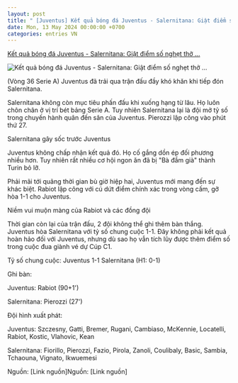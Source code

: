 ```yaml
---
layout: post
title: " [Juventus] Kết quả bóng đá Juventus - Salernitana: Giật điểm số nghẹt thở ..."
date: Mon, 13 May 2024 00:00:00 +0700
categories: entries VN
---
```

[Kết quả bóng đá Juventus - Salernitana: Giật điểm số nghẹt thở ...](https://www.24h.com.vn/bong-da/ket-qua-bong-da-juventus-salernitana-giat-diem-so-nghet-tho-serie-a-c48a1567313.html)

![Kết quả bóng đá Juventus - Salernitana: Giật điểm số nghẹt thở ...](https://cdn.24h.com.vn/upload/2-2024/images/2024-05-13/1715537936-531-thumbnail-width1200height628-watermark.jpg)

(Vòng 36 Serie A) Juventus đã trải qua trận đấu đầy khó khăn khi tiếp đón Salernitana.

Salernitana không còn mục tiêu phấn đấu khi xuống hạng từ lâu. Họ luôn chôn chân ở vị trí bét bảng Serie A. Tuy nhiên Salernitana lại là đội mở tỷ số trong chuyến hành quân đến sân của Juventus. Pierozzi lập công vào phút thứ 27.

Salernitana gây sốc trước Juventus

Juventus không chấp nhận kết quả đó. Họ cố gắng dồn ép đối phương nhiều hơn. Tuy nhiên rất nhiều cơ hội ngon ăn đã bị "Bà đầm già" thành Turin bỏ lỡ.

Phải mãi tới quãng thời gian bù giờ hiệp hai, Juventus mới mang đến sự khác biệt. Rabiot lập công với cú dứt điểm chính xác trong vòng cấm, gỡ hòa 1-1 cho Juventus.

Niềm vui muộn màng của Rabiot và các đồng đội

Thời gian còn lại của trận đấu, 2 đội không thể ghi thêm bàn thắng. Juventus hòa Salernitana với tỷ số chung cuộc 1-1. Đây không phải kết quả hoàn hảo đối với Juventus, nhưng dù sao họ vẫn tích lũy được thêm điểm số trong cuộc đua giành vé dự Cúp C1.

Tỷ số chung cuộc: Juventus 1-1 Salernitana (H1: 0-1)

Ghi bàn:

Juventus: Rabiot (90+1')

Salernitana: Pierozzi (27')

Đội hình xuất phát:

Juventus: Szczesny, Gatti, Bremer, Rugani, Cambiaso, McKennie, Locatelli, Rabiot, Kostic, Vlahovic, Kean

Salernitana: Fiorillo, Pierozzi, Fazio, Pirola, Zanoli, Coulibaly, Basic, Sambia, Tchaouna, Vignato, Ikwuemesi

Nguồn: [Link nguồn]Nguồn: [Link nguồn]

